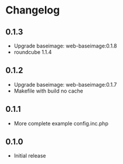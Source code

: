 # Changelog

## 0.1.3
  - Upgrade baseimage: web-baseimage:0.1.8
  - roundcube 1.1.4

## 0.1.2
  - Upgrade baseimage: web-baseimage:0.1.7
  - Makefile with build no cache

## 0.1.1
  - More complete example config.inc.php

## 0.1.0
  - Initial release
